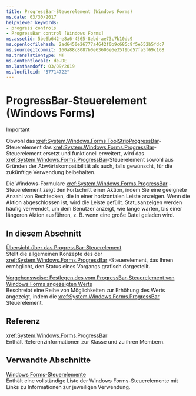 ```yaml
---
title: ProgressBar-Steuerelement (Windows Forms)
ms.date: 03/30/2017
helpviewer_keywords:
- progress controls
- ProgressBar control [Windows Forms]
ms.assetid: 5be6b642-e8a6-4565-8ebd-ae73c7b10dc9
ms.openlocfilehash: 2ad6450e26777a4642f0b9c685c9f5e552b5fdc7
ms.sourcegitcommit: 160a88c8087b0e63606e6e35f9bd57fa5f69c168
ms.translationtype: MT
ms.contentlocale: de-DE
ms.lasthandoff: 03/09/2019
ms.locfileid: "57714722"
---
```

# <a name="progressbar-control-windows-forms"></a>ProgressBar-Steuerelement (Windows Forms)
> [!IMPORTANT]
>  Obwohl das <xref:System.Windows.Forms.ToolStripProgressBar>-Steuerelement das <xref:System.Windows.Forms.ProgressBar>-Steuerelement ersetzt und funktionell erweitert, wird das <xref:System.Windows.Forms.ProgressBar>-Steuerelement sowohl aus Gründen der Abwärtskompatibilität als auch, falls gewünscht, für die zukünftige Verwendung beibehalten.  
  
 Die Windows-Formulare <xref:System.Windows.Forms.ProgressBar> -Steuerelement zeigt den Fortschritt einer Aktion, indem Sie eine geeignete Anzahl von Rechtecken, die in einer horizontalen Leiste anzeigen. Wenn die Aktion abgeschlossen ist, wird die Leiste gefüllt. Statusanzeigen werden häufig verwendet, um dem Benutzer anzeigt, wie lange warten, bis einer längeren Aktion ausführen, z. B. wenn eine große Datei geladen wird.  
  
## <a name="in-this-section"></a>In diesem Abschnitt  
 [Übersicht über das ProgressBar-Steuerelement](progressbar-control-overview-windows-forms.md)  
 Stellt die allgemeinen Konzepte des der <xref:System.Windows.Forms.ProgressBar> -Steuerelement, das Ihnen ermöglicht, den Status eines Vorgangs grafisch dargestellt.  
  
 [Vorgehensweise: Festlegen des vom ProgressBar-Steuerelement von Windows Forms angezeigten Werts](how-to-set-the-value-displayed-by-the-windows-forms-progressbar-control.md)  
 Beschreibt eine Reihe von Möglichkeiten zur Erhöhung des Werts angezeigt, indem die <xref:System.Windows.Forms.ProgressBar> Steuerelement.  
  
## <a name="reference"></a>Referenz  
 <xref:System.Windows.Forms.ProgressBar>  
 Enthält Referenzinformationen zur Klasse und zu ihren Membern.  
  
## <a name="related-sections"></a>Verwandte Abschnitte  
 [Windows Forms-Steuerelemente](controls-to-use-on-windows-forms.md)  
 Enthält eine vollständige Liste der Windows Forms-Steuerelemente mit Links zu Informationen zur jeweiligen Verwendung.
